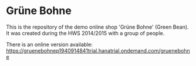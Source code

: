 Grüne Bohne
===================

This is the repository of the demo online shop 'Grüne Bohne' (Green Bean). It was created during the HWS 2014/2015 with a group of people. 

There is an online version available: https://gruenebohnep1940914841trial.hanatrial.ondemand.com/gruenebohne
